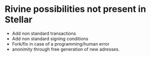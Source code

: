 # Rivine possibilities not present in Stellar

- Add non standard transactions
- Add non standard signing conditions
- Fork/fix in case of a programming/human error
- anonimity through free generation of new adresses.
